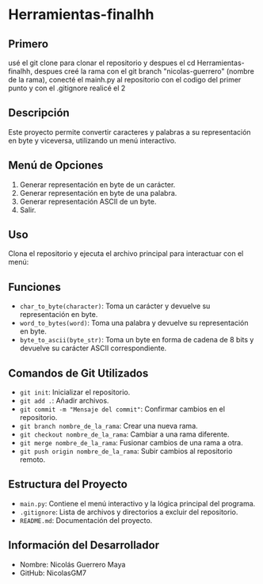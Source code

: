 # Herramientas-finalhh
## Primero
usé el git clone para clonar el repositorio y despues el cd Herramientas-finalhh, despues creé la rama con el git branch "nicolas-guerrero" (nombre de la rama), conecté el mainh.py al repositorio con el codigo del primer punto y con el .gitignore realicé el 2

## Descripción
Este proyecto permite convertir caracteres y palabras a su representación en byte y viceversa, utilizando un menú interactivo.

## Menú de Opciones
1. Generar representación en byte de un carácter.
2. Generar representación en byte de una palabra.
3. Generar representación ASCII de un byte.
4. Salir.

## Uso
Clona el repositorio y ejecuta el archivo principal para interactuar con el menú:


## Funciones
- `char_to_byte(character)`: Toma un carácter y devuelve su representación en byte.
- `word_to_bytes(word)`: Toma una palabra y devuelve su representación en byte.
- `byte_to_ascii(byte_str)`: Toma un byte en forma de cadena de 8 bits y devuelve su carácter ASCII correspondiente.

## Comandos de Git Utilizados
- `git init`: Inicializar el repositorio.
- `git add .`: Añadir archivos.
- `git commit -m "Mensaje del commit"`: Confirmar cambios en el repositorio.
- `git branch nombre_de_la_rama`: Crear una nueva rama.
- `git checkout nombre_de_la_rama`: Cambiar a una rama diferente.
- `git merge nombre_de_la_rama`: Fusionar cambios de una rama a otra.
- `git push origin nombre_de_la_rama`: Subir cambios al repositorio remoto.

## Estructura del Proyecto
- `main.py`: Contiene el menú interactivo y la lógica principal del programa.
- `.gitignore`: Lista de archivos y directorios a excluir del repositorio.
- `README.md`: Documentación del proyecto.

## Información del Desarrollador
- Nombre: Nicolás Guerrero Maya
- GitHub: NicolasGM7
